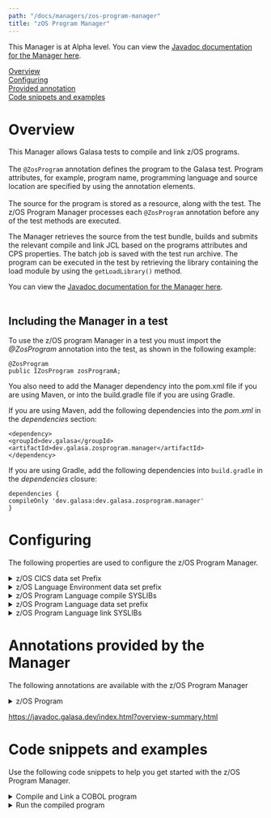```yaml
---
path: "/docs/managers/zos-program-manager"
title: "zOS Program Manager"
---
```


This Manager is at Alpha level. You can view the <a href="https://javadoc.galasa.dev/index.html?overview-summary.html">Javadoc documentation for the Manager here</a>.<br>


[Overview](#overview)<br>
[Configuring](#configuring)<br>
[Provided annotation](#annotations)<br>
[Code snippets and examples](#codesnippets)<br>


# <a name="overview"></a>Overview
This Manager allows Galasa tests to compile and link z/OS programs.<br><br>  The <code>@ZosProgram</code> annotation defines the program to the Galasa test. Program attributes, for example, program name, programming language and source location are specified by using the annotation  elements. <br><br> The source for the program is stored as a resource, along with the test. The z/OS Program Manager processes  each <code>@ZosProgram</code> annotation before any of the test methods are executed. 

The Manager retrieves the source from the test bundle, builds and submits the relevant compile and link JCL based on  the programs attributes and CPS properties. The batch job is saved with the test run archive. The  program can be executed in the test by retrieving the library containing the load module by using  the <code>getLoadLibrary()</code> method.  

You can view the <a href="https://javadoc.galasa.dev/index.html?overview-summary.html" target="_blank" rel="noopener noreferrer">Javadoc documentation for the Manager here</a>. <br><br>

## <a name="dependencies"></a>Including the Manager in a test

To use the z/OS program Manager in a test you must import the _@ZosProgram_ annotation into the test, as shown in the following example: 

```
@ZosProgram
public IZosProgram zosProgramA;
```

You also need to add the Manager dependency into the pom.xml file if you are using Maven, or into the build.gradle file if you are using Gradle. 

If you are using Maven, add the following dependencies into the _pom.xml_ in the _dependencies_ section:

```
<dependency>
<groupId>dev.galasa</groupId>
<artifactId>dev.galasa.zosprogram.manager</artifactId>
</dependency>
```

If you are using Gradle, add the following dependencies into ```build.gradle``` in the _dependencies_ closure:

```
dependencies {
compileOnly 'dev.galasa:dev.galasa.zosprogram.manager'
}
```

# <a name="configuring"></a>Configuring

The following properties are used to configure the z/OS Program Manager.
 
<details>
<summary>z/OS CICS data set Prefix</summary>

| Property: | zOS CICS data set Prefix |
| --------------------------------------- | :------------------------------------- |
| Name: | zosprogram.cics.[imageid].dataset.prefix |
| Description: |  The prefix of the CICS z/OS data sets that contain load modules (SDFHLOAD) and source copybooks, macros, link SYSIN (SDFHC370, SDFHCOB, SDFHPL1, SDFHMAC, SDFHSAMP) that are used in program compile and link JCL. |
| Required:  | Yes, for CICS programs only. The property is not used in non CICS programs |
| Default value: | 'CICS' |
| Valid values: | A comma separated list of one or more valid z/OS data set prefixes |
| Examples: | <code>zosprogram.cics.MVSA.dataset.prefix=CICS</code><br> <code>zosprogram.cics.default.dataset.prefix=SYS1,CICS</code> |

</details>
 
<details>
<summary>z/OS Language Environment data set prefix</summary>

| Property: | zOS Language Environment data set prefix |
| --------------------------------------- | :------------------------------------- |
| Name: | zosprogram.le.[imageid].dataset.prefix |
| Description: | The prefix of the Language Environment z/OS data sets that contain load modules (SCEERUN, SCEERUN2) and source copybooks, macros, link SYSIN etc (SCEESAMP) that are used in program compile and link JCL. |
| Required:  | Yes |
| Default value: | 'CEE' |
| Valid values: | A comma separated list of one or more valid zOS data set prefixess |
| Examples: | <code>zosprogram.le.MVSA.dataset.prefix=CEE</code><br> <code>zosprogram.le.dataset.prefix=SYS1.LE,CEE</code> |

</details>
 
<details>
<summary>z/OS Program Language compile SYSLIBs</summary>

| Property: | zOS Program Language compile SYSLIBs |
| --------------------------------------- | :------------------------------------- |
| Name: | zosprogram.[language].[imageid].compile.syslibs |
| Description: | The site specific and language specific (COBOL, C, PL1, ASSEMBLER) custom z/OS data sets that contain source copybooks and macros that are used in the compile SYSLIB concatenation in the z/OS program compile and link JCL. |
| Required:  | No |
| Default value: | None |
| Valid values: | A comma separated list of one or more valid zOS data sets |
| Examples: | <code>zosprogram.cobol.MVSA.compile.syslibs=TEAM.COPYBOOK</code><br> <code>zosprogram.cobol.compile.syslibs=COMPANY.COPYBOOK,TEAM.COPYBOOK</code> |

</details>
 
<details>
<summary>z/OS Program Language data set prefix</summary>

| Property: | zOS Program Language data set prefix |
| --------------------------------------- | :------------------------------------- |
| Name: | zosprogram.[language].[imageid].dataset.prefix |
| Description: | The prefix of the language specific z/OS data sets that contain STEPLIB load modules that are used in program compile and link JCL, for example, in COBOL - SIGYCOMP, in C - SCCNCMP, in PL1 - SIBMZCMP |
| Required:  | An entry is required for each language used, for example, COBOL, C, PL1, ASSEMBLER |
| Default value: | None |
| Valid values: | A comma separated list of one or more valid zOS data set prefixes |
| Examples: | <code>zosprogram.cobol.MVSA.dataset.prefix=IGY.V6R3M0</code><br> <code>zosprogram.cobol.dataset.prefix=SYS1.COBOL,IGY.V6R3M0</code> |

</details>
 
<details>
<summary>z/OS Program Language link SYSLIBs</summary>

| Property: | zOS Program Language link SYSLIBs |
| --------------------------------------- | :------------------------------------- |
| Name: | zosprogram.[language].[imageid].link.syslibs |
| Description: | The site specific and language specific (COBOL, C, PL1, ASSEMBLER) custom z/OS data sets that contain load modules that are used in the link SYSLIB concatenation in the z/OS program compile and link JCL. |
| Required:  | No |
| Default value: | None |
| Valid values: | A comma separated list of zOS data sets |
| Examples: | <code>zosprogram.cobol.MVSA.link.syslibs=TEAM.LOADLIB</code><br> <code>zosprogram.cobol.link.syslibs=COMPANY.LOADLIB,TEAM.LOADLIB</code> |

</details>


# <a name="annotations"></a>Annotations provided by the Manager

The following annotations are available with the z/OS Program Manager
<details>
<summary>z/OS Program</summary>

| Annotation: | z/OS Program |
| --------------------------------------- | :------------------------------------- |
| Name: | @ZosProgram |
| Description: | The <code>@ZosProgram</code> annotation requests the z/OS Program Manager to Compile and Bind a program on a z/OS image.  The test can request multiple z/OS Program instances |
| Attribute: `name` |  The program name. Required. |
| Attribute: `location` |  Path to the location of the program source in the Galasa test bundle. This can be either the full path including the file name or the directory containing the source with the name specified in the name attribute with the extension specified in the language attribute. Optional. The default value is "resources". |
| Attribute: `language` |  The programming language. Required. See <a href="https://javadoc.galasa.dev/dev/galasa/zosprogram/ZosProgram.Language.html" target="_blank" rel="noopener noreferrer">ZosProgram.Language</a>. <br><br>  |
| Attribute: `cics` |  Is a CICS program and requires the CICS translator. Optional. The default value is false.|
| Attribute: `loadlib` |  The load module data set name. Optional. The default value is "".|
| Attribute: `imageTag` |  The <code>imageTag</code> is used to identify the z/OS image. Optional. The default value is "primary".|
| Attribute: `compile` |  Compile this zOS program. Optional. The default value is true.|
| Syntax: | @ZosImage(imageTag="A")<br> public IZosImage zosImageA;<br> @ZosProgram(imageTag="A")<br> public IZosProgram zosProgramA;<br></code> |
| Notes: | The <code>IZosProgram</code> interface has a number of methods to manage the z/OS Program. See <a href="https://javadoc.galasa.dev/dev/galasa/zosprogram/ZosProgram.html" target="_blank">ZosProgram</a> and <a href="https://javadoc.galasa.dev/dev/galasa/zosprogram/IZosProgram.html" target="_blank">IZosProgram</a> to find out more. |

</details>

https://javadoc.galasa.dev/index.html?overview-summary.html

# <a name="codesnippets"></a>Code snippets and examples

Use the following code snippets to help you get started with the z/OS Program Manager.
 
<details><summary>Compile and Link a COBOL program</summary>

The following snippet shows the code that is required to compile and link a *COBOL* program called *MYPROG* in a Galasa test:

```
@ZosProgram(name = "MYPROG",
        location = "source",
        language = Language.COBOL,
        imageTag = "A")
public IZosProgram myprog;
```

The program source is stored in a file named *MYPROG.cbl* in a folder named *source* in the test bundle resources folder. 
The manager builds the JCL to compile and link the source code and submits it on the zOS Image allocated in the *zosImageA* field.
</details>

<details><summary>Run the compiled program</summary>

The following snippet shows the code required to run the compiled program in a batch job:

```
@ZosImage(imageTag = "A")
public IZosImage image;

@ZosBatch(imageTag = "A")
public IZosBatch zosBatch;

...

StringBuilder jcl = new StringBuilder();
jcl.append("//STEP1   EXEC PGM=");
jcl.append(myprog.getName());
jcl.append("\n");
jcl.append("//STEPLIB DD DSN=");
jcl.append(myprog.getLoadlib().getName());
jcl.append(",DISP=SHR\n");
jcl.append("//SYSOUT  DD SYSOUT=*");
IZosBatchJob job = zosBatch.submitJob(jcl.toString(), null);
...
```

The manager created a load library for *MYPROG* because the *@ZosProgram* annotation did not specify one. The name of the library is obtained using the *getLoadlib()* method on the field so that it can be added to the *STEPLIB* in the JCL. 
</details>

